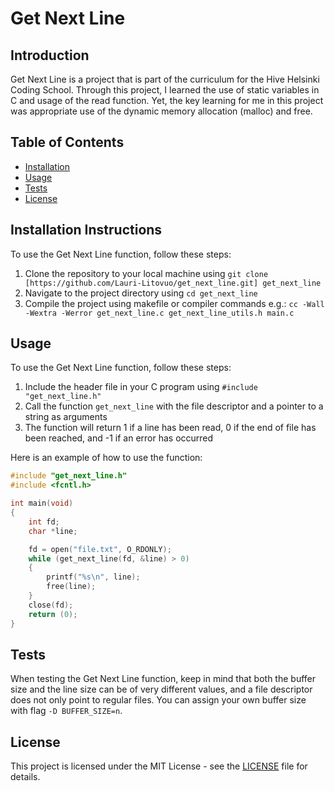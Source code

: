 # Get Next Line

## Introduction
Get Next Line is a project that is part of the curriculum for the Hive Helsinki Coding School. Through this project, I learned the use of static variables in C and usage of the read function. Yet, the key learning for me in this project was appropriate use of the dynamic memory allocation (malloc) and free.

## Table of Contents
- [Installation](#installation)
- [Usage](#usage)
- [Tests](#tests)
- [License](#license)

## Installation Instructions
To use the Get Next Line function, follow these steps:
1. Clone the repository to your local machine using `git clone [https://github.com/Lauri-Litovuo/get_next_line.git] get_next_line`
2. Navigate to the project directory using `cd get_next_line`
3. Compile the project using makefile or compiler commands e.g.: `cc -Wall -Wextra -Werror get_next_line.c get_next_line_utils.h main.c`

## Usage
To use the Get Next Line function, follow these steps:
1. Include the header file in your C program using `#include "get_next_line.h"`
2. Call the function `get_next_line` with the file descriptor and a pointer to a string as arguments
3. The function will return 1 if a line has been read, 0 if the end of file has been reached, and -1 if an error has occurred

Here is an example of how to use the function:
```c
#include "get_next_line.h"
#include <fcntl.h>

int main(void)
{
    int fd;
    char *line;

    fd = open("file.txt", O_RDONLY);
    while (get_next_line(fd, &line) > 0)
    {
        printf("%s\n", line);
        free(line);
    }
    close(fd);
    return (0);
}
```

## Tests
When testing the Get Next Line function, keep in mind that both the buffer size and the line size can be of very different values, and a file descriptor does not only point to regular files. You can assign your own buffer size with flag `-D BUFFER_SIZE=n`.

## License
This project is licensed under the MIT License - see the [LICENSE](LICENSE) file for details.
